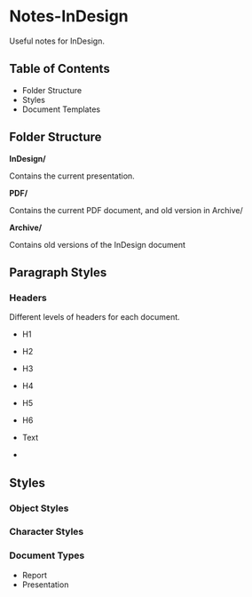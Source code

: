 # Notes-InDesign

Useful notes for InDesign.

## Table of Contents

* Folder Structure
* Styles
* Document Templates

## Folder Structure

**InDesign/**

Contains the current presentation.

**PDF/**

Contains the current PDF document, and old version in Archive/

**Archive/**

Contains old versions of the InDesign document

## Paragraph Styles

### Headers

Different levels of headers for each document.

* H1
* H2
* H3
* H4
* H5
* H6

* Text
* 

## Styles

### Object Styles

### Character Styles

### Document Types

* Report
* Presentation
